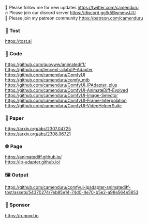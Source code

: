 🐣 Please follow me for new updates https://twitter.com/camenduru <br />
🔥 Please join our discord server https://discord.gg/k5BwmmvJJU <br />
🥳 Please join my patreon community https://patreon.com/camenduru <br />

###  🥪 Tost
https://tost.ai

### 🧬 Code
https://github.com/guoyww/animatediff/ <br />
https://github.com/tencent-ailab/IP-Adapter <br />
https://github.com/camenduru/ComfyUI <br />
https://github.com/camenduru/comfy_mtb <br />
https://github.com/camenduru/ComfyUI_IPAdapter_plus <br />
https://github.com/camenduru/ComfyUI-AnimateDiff-Evolved <br />
https://github.com/camenduru/ComfyUI-Image-Selector <br />
https://github.com/camenduru/ComfyUI-Frame-Interpolation <br />
https://github.com/camenduru/ComfyUI-VideoHelperSuite <br />

### 📄 Paper
https://arxiv.org/abs/2307.04725 <br />
https://arxiv.org/abs/2308.06721 <br />

### 🌐 Page
https://animatediff.github.io/ <br />
https://ip-adapter.github.io/ <br />

### 🖼 Output

https://github.com/camenduru/comfyui-ipadapter-animatediff-tost/assets/54370274/7eb85e14-74d0-4e70-b5e2-a98e564e5953

### 🏢 Sponsor
https://runpod.io
